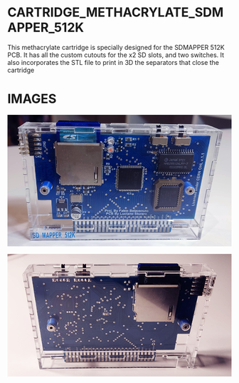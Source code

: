# CARTRIDGE_METHACRYLATE_SDMAPPER_512K

This methacrylate cartridge is specially designed for the SDMAPPER 512K PCB. It has all the custom cutouts for the x2 SD slots, and two switches. It also incorporates the STL file to print in 3D the separators that close the cartridge

# IMAGES

![Alt text](https://github.com/capsule5000/CARTRIDGE_METHACRYLATE_SDMAPPER_512K/blob/main/Images/front_SDMAPPER_512K.png)

![Alt text](https://github.com/capsule5000/CARTRIDGE_METHACRYLATE_SDMAPPER_512K/blob/main/Images/rear_SDMAPPER_512K.png)
